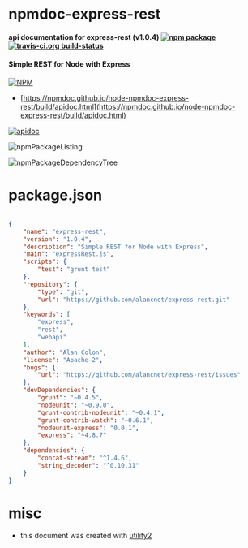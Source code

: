 # npmdoc-express-rest

#### api documentation for  express-rest (v1.0.4)  [![npm package](https://img.shields.io/npm/v/npmdoc-express-rest.svg?style=flat-square)](https://www.npmjs.org/package/npmdoc-express-rest) [![travis-ci.org build-status](https://api.travis-ci.org/npmdoc/node-npmdoc-express-rest.svg)](https://travis-ci.org/npmdoc/node-npmdoc-express-rest)

#### Simple REST for Node with Express

[![NPM](https://nodei.co/npm/express-rest.png?downloads=true&downloadRank=true&stars=true)](https://www.npmjs.com/package/express-rest)

- [https://npmdoc.github.io/node-npmdoc-express-rest/build/apidoc.html](https://npmdoc.github.io/node-npmdoc-express-rest/build/apidoc.html)

[![apidoc](https://npmdoc.github.io/node-npmdoc-express-rest/build/screenCapture.buildCi.browser.%252Ftmp%252Fbuild%252Fapidoc.html.png)](https://npmdoc.github.io/node-npmdoc-express-rest/build/apidoc.html)

![npmPackageListing](https://npmdoc.github.io/node-npmdoc-express-rest/build/screenCapture.npmPackageListing.svg)

![npmPackageDependencyTree](https://npmdoc.github.io/node-npmdoc-express-rest/build/screenCapture.npmPackageDependencyTree.svg)



# package.json

```json

{
    "name": "express-rest",
    "version": "1.0.4",
    "description": "Simple REST for Node with Express",
    "main": "expressRest.js",
    "scripts": {
        "test": "grunt test"
    },
    "repository": {
        "type": "git",
        "url": "https://github.com/alancnet/express-rest.git"
    },
    "keywords": [
        "express",
        "rest",
        "webapi"
    ],
    "author": "Alan Colon",
    "license": "Apache-2",
    "bugs": {
        "url": "https://github.com/alancnet/express-rest/issues"
    },
    "devDependencies": {
        "grunt": "~0.4.5",
        "nodeunit": "~0.9.0",
        "grunt-contrib-nodeunit": "~0.4.1",
        "grunt-contrib-watch": "~0.6.1",
        "nodeunit-express": "0.0.1",
        "express": "~4.8.7"
    },
    "dependencies": {
        "concat-stream": "^1.4.6",
        "string_decoder": "^0.10.31"
    }
}
```



# misc
- this document was created with [utility2](https://github.com/kaizhu256/node-utility2)
